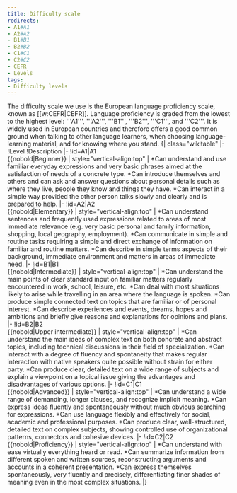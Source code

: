 ```yaml
---
title: Difficulty scale
redirects:
- A1#A1
- A2#A2
- B1#B1
- B2#B2
- C1#C1
- C2#C2
- CEFR
- Levels
tags:
- Difficulty levels
---
```


The difficulty scale we use is the European language proficiency scale, known as [[w:CEFR|CEFR]]. Language proficiency is graded from the lowest to the highest level: '''A1''', '''A2''', '''B1''', '''B2''', '''C1''', and '''C2'''. It is widely used in European countries and therefore offers a good common ground when talking to other language learners, when choosing language-learning material, and for knowing where you stand.
{| class="wikitable"
|-
!Level
!Description
|-
!id=A1|A1<br>{{nobold|Beginner}}
| style="vertical-align:top" |
*Can understand and use familiar everyday expressions and very basic phrases aimed at the satisfaction of needs of a concrete type.
*Can introduce themselves and others and can ask and answer questions about personal details such as where they live, people they know and things they have.
*Can interact in a simple way provided the other person talks slowly and clearly and is prepared to help.
|-
!id=A2|A2<br>{{nobold|Elementary}}
| style="vertical-align:top" |
*Can understand sentences and frequently used expressions related to areas of most immediate relevance (e.g. very basic personal and family information, shopping, local geography, employment).
*Can communicate in simple and routine tasks requiring a simple and direct exchange of information on familiar and routine matters.
*Can describe in simple terms aspects of their background, immediate environment and matters in areas of immediate need.
|-
!id=B1|B1<br>{{nobold|Intermediate}}
| style="vertical-align:top" |
*Can understand the main points of clear standard input on familiar matters regularly encountered in work, school, leisure, etc.
*Can deal with most situations likely to arise while travelling in an area where the language is spoken.
*Can produce simple connected text on topics that are familiar or of personal interest.
*Can describe experiences and events, dreams, hopes and ambitions and briefly give reasons and explanations for opinions and plans.
|-
!id=B2|B2<br>{{nobold|Upper intermediate}}
| style="vertical-align:top" |
*Can understand the main ideas of complex text on both concrete and abstract topics, including technical discussions in their field of specialization.
*Can interact with a degree of fluency and spontaneity that makes regular interaction with native speakers quite possible without strain for either party.
*Can produce clear, detailed text on a wide range of subjects and explain a viewpoint on a topical issue giving the advantages and disadvantages of various options.
|-
!id=C1|C1<br>{{nobold|Advanced}}
| style="vertical-align:top" |
*Can understand a wide range of demanding, longer clauses, and recognize implicit meaning.
*Can express ideas fluently and spontaneously without much obvious searching for expressions.
*Can use language flexibly and effectively for social, academic and professional purposes.
*Can produce clear, well-structured, detailed text on complex subjects, showing controlled use of organizational patterns, connectors and cohesive devices.
|-
!id=C2|C2<br>{{nobold|Proficiency}}
| style="vertical-align:top" |
*Can understand with ease virtually everything heard or read.
*Can summarize information from different spoken and written sources, reconstructing arguments and accounts in a coherent presentation.
*Can express themselves spontaneously, very fluently and precisely, differentiating finer shades of meaning even in the most complex situations.
|}

<!--{{ccbysa}}-->